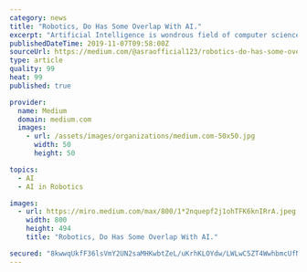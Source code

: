 ```yaml
---
category: news
title: "Robotics, Do Has Some Overlap With AI."
excerpt: "Artificial Intelligence is wondrous field of computer sciences which comes true the imagination of humans but now innovational field of robotics has upgraded this field to the sky. Robotics, Do Has Some Overlap With AI. What is robotics in AI? In the field ..."
publishedDateTime: 2019-11-07T09:58:00Z
sourceUrl: https://medium.com/@asraofficial123/robotics-do-has-some-overlap-with-ai-baeb021bdace
type: article
quality: 99
heat: 99
published: true

provider:
  name: Medium
  domain: medium.com
  images:
    - url: /assets/images/organizations/medium.com-50x50.jpg
      width: 50
      height: 50

topics:
  - AI
  - AI in Robotics

images:
  - url: https://miro.medium.com/max/800/1*2nquepf2j1ohTFK6knIRrA.jpeg
    width: 800
    height: 494
    title: "Robotics, Do Has Some Overlap With AI."

secured: "8kwwqUkfF36lsVmY2UN2saMHKwbtZeL/uKrhKLOYdw/LWLwC5ZT4WwhbmcUfNJfg3L8YxEYEH0wpk7qRHp55SDDRrmvNI6JmAfUi2o+tDDpsLlK0nfBgGtEkZ1fXsaWYp3j+gbFZ/VFO30L1J2B+WWgZWnqT1qtGY8ocWEoM6bVDCyBoDwchThjzmOFe5g/QqGC4GYX8SDK67+jPwbw/K/GHtulIUX0txCyqgk3oLVf9u/FcOyKcOtJuNlkUS1PKPIEN9O/4Cuq5jHxgAjiejQ==;PM+pn4myEFYef2zDceZl+g=="
---
```


